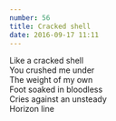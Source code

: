 ```yaml
---
number: 56
title: Cracked shell
date: 2016-09-17 11:11
---
```


Like a cracked shell<br>
You crushed me under<br>
The weight of my own<br>
Foot soaked in bloodless<br>
Cries against an unsteady<br>
Horizon line<br>